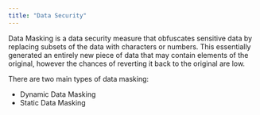 ```yaml
---
title: "Data Security"
---
```


Data Masking is a data security measure that obfuscates sensitive data by replacing subsets of the data with characters or numbers. This essentially generated an entirely new piece of data that may contain elements of the original, however the chances of reverting it back to the original are low.

There are two main types of data masking:
- Dynamic Data Masking
- Static Data Masking
